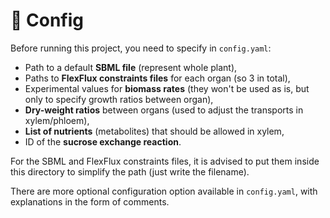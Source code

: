 # 🔧 Config

Before running this project, you need to specify in `config.yaml`:
- Path to a default **SBML file** (represent whole plant), 
- Paths to **FlexFlux constraints files** for each organ (so 3 in total),
- Experimental values for **biomass rates** (they won't be used as is, but only to specify growth ratios between organ),
- **Dry-weight ratios** between organs (used to adjust the transports in xylem/phloem),
- **List of nutrients** (metabolites) that should be allowed in xylem,
- ID of the **sucrose exchange reaction**.

For the SBML and FlexFlux constraints files, it is advised to put them inside this directory to simplify the path (just write the filename).

There are more optional configuration option available in `config.yaml`, with explanations in the form of comments.
